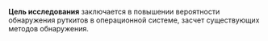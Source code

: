 <!-- **Цель исследования** состоит в повышении эффективности обнаружения руткитов в операционных системах семейства Windows, заключающемся в повышении показателя охвата областей памяти, которые могут подвергнуться атаке, с помощью методов обнаружения. (???)

заключается в повышении вероятности обнаружения, засчет количественной оценке методов. -->
<!-- 
**Целью исследования** является анализ  эффективных методов обнаружения руткитов в операционной системе Windows. Исследование будет включать в себя обзор существующих методов обнаружения и их эффективности. Тем самым повышается вероятность обнаружения руткитов в ОС Windows. -->

**Цель исследования** заключается в повышении вероятности обнаружения руткитов в операционной системе, засчет существующих методов обнаружения.